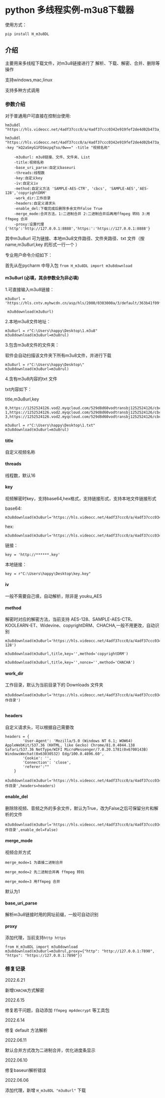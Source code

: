 # python 多线程实例-m3u8下载器

使用方式：

`pip install H_m3u8DL`

## 介绍

主要用来多线程下载文件，对m3u8链接进行了 解析、下载、解密、合并、删除等操作

支持windows,mac,linux

支持多种方式调用

### 参数介绍

对于普通用户可直接在控制台使用:

```
hm3u8dl "https://hls.videocc.net/4adf37ccc0/a/4adf37ccc0342e919fef2de4d02b473a_3.m3u8"
```

```
hm3u8dl "https://hls.videocc.net/4adf37ccc0/a/4adf37ccc0342e919fef2de4d02b473a_3.m3u8" -key "kQ2aSmyG1FDSmzpqTso/0w==" -title "视频名称"
```

```
	-m3u8url: m3u8链接、文件、文件夹、List
    -title:视频名称
    -base_uri_parse:自定义baseuri
    -threads:线程数
    -key:自定义key
    -iv:自定义iv
    -method:自定义方法 'SAMPLE-AES-CTR', 'cbcs', 'SAMPLE-AES','AES-128','copyrightDRM'
    -work_dir:工作目录
    -headers:自定义请求头
    -enable_del:下载完成后删除多余文件False True
    -merge_mode:合并方法，1:二进制合并 2:二进制合并后再用ffmpeg 转码 3:用ffmpeg 合并
    -proxy:设置代理 {'http':'http://127.0.0.1:8888','https:':'https://127.0.0.1:8888'}
```

其中m3u8url 可为链接、本地m3u8文件路径、文件夹路径、txt 文件（按 name,m3u8url,key  的形式一行一个  ）

专业用户命令介绍如下：

首先从在pycharm 中导入包 `from H_m3u8DL import m3u8download`

#### m3u8url (必填，其余参数全为非必填)

1.可直接输入m3u8链接：

```
m3u8url = 'https://hls.cntv.myhwcdn.cn/asp/hls/2000/0303000a/3/default/363b41f09f6045a4ab95c7df387732bf/2000.m3u8'
 
 m3u8download(m3u8url)
```

2.本地m3u8文件地址：

```
m3u8url = r"C:\Users\happy\Desktop\1.m3u8"
m3u8download(m3u8url=m3u8rul)
```

3.包含m3u8文件的文件夹：

软件会自动扫描该文件夹下所有m3u8文件，并进行下载

```
m3u8url = r"C:\Users\happy\Desktop\"
m3u8download(m3u8url=m3u8rul)
```

4.含有m3u8内容的txt 文件

txt内容如下：

title,m3u8url,key

```
0,https://1252524126.vod2.myqcloud.com/529d8d60vodtransbj1252524126/cbcde1e4387702298833985463/drm/v.f421220.m3u8
1,https://1252524126.vod2.myqcloud.com/529d8d60vodtransbj1252524126/cbcde1e4387702298833985463/drm/v.f421220.m3u8
3,https://1252524126.vod2.myqcloud.com/529d8d60vodtransbj1252524126/cbcde1e4387702298833985463/drm/v.f421220.m3u8
```

```
m3u8url = r"C:\Users\happy\Desktop\1.txt"
m3u8download(m3u8url=m3u8rul)
```

#### title  

自定义视频名称

#### threads

线程数，默认16

#### key

视频解密时key，支持base64,hex格式，支持链接形式，支持本地文件链接形式

base64: 

```
m3u8download(m3u8url='https://hls.videocc.net/4adf37ccc0/a/4adf37ccc0342e919fef2de4d02b473a_3.m3u8',key='kQ2aSmyG1FDSmzpqTso/0w==')
```

hex:

```
m3u8download(m3u8url='https://hls.videocc.net/4adf37ccc0/a/4adf37ccc0342e919fef2de4d02b473a_3.m3u8',key='910d9a4a6c86d450d29b3a6a4eca3fd3')

```

链接：

```
key = 'http://******.key'
```

本地链接：

```
key = r"C:\Users\happy\Desktop\key.key"
```

#### iv

一般不需要自己填，自动解析，除非是 youku_AES

#### method

解密时对应的解密方法，当前支持 AES-128、SAMPLE-AES-CTR、KOOLEARN-ET、Widevine、copyrightDRM、CHACHA,一般不用更改，自动识别

```
m3u8download(m3u8url='https://hls.videocc.net/4adf37ccc0/a/4adf37ccc0342e919fef2de4d02b473a_3.m3u8',key='910d9a4a6c86d450d29b3a6a4eca3fd3',method='AES-128')
```

```
m3u8download(m3u8url,title,key='',method='copyrightDRM')
```

```
m3u8download(m3u8url,title,key='',nonce='',method='CHACHA')
```



#### work_dir

工作目录，默认为当前目录下的 Downloads 文件夹

```
m3u8download(m3u8url='https://hls.videocc.net/4adf37ccc0/a/4adf37ccc0342e919fef2de4d02b473a_3.m3u8',key='910d9a4a6c86d450d29b3a6a4eca3fd3',work_dir='工作目录')
    
```

#### headers

自定义请求头，可以根据自己需要改

```
headers = {
        'User-Agent': 'Mozilla/5.0 (Windows NT 6.1; WOW64) AppleWebKit/537.36 (KHTML, like Gecko) Chrome/81.0.4044.138 Safari/537.36 NetType/WIFI MicroMessenger/7.0.20.1781(0x6700143B) WindowsWechat(0x63030532) Edg/100.0.4896.60',
        'Cookie': '',
        'Connection': 'close',
        'referer':""
    }
    m3u8download(m3u8url='https://hls.videocc.net/4adf37ccc0/a/4adf37ccc0342e919fef2de4d02b473a_3.m3u8',key='910d9a4a6c86d450d29b3a6a4eca3fd3',work_dir='工作目录',headers=headers)

```

#### enable_del

删除除视频、音频之外的多余文件，默认为True，改为False之后可保留分片和解析的文件

```
m3u8download(m3u8url='https://hls.videocc.net/4adf37ccc0/a/4adf37ccc0342e919fef2de4d02b473a_3.m3u8',key='910d9a4a6c86d450d29b3a6a4eca3fd3',work_dir='工作目录',enable_del=False)
```

#### merge_mode

视频合并方式

```
merge_mode=1 为直接二进制合并
```

```
merge_mode=2 先二进制合并再 ffmpeg 转码
```

```
merge_mode=3 用ffmpeg 合并
```

默认为1

#### base_uri_parse

解析m3u8链接时用的网址前缀，一般可自动识别

#### proxy

添加代理，当前支持`http https`

```
from H_m3u8DL import m3u8download
m3u8download(m3u8url=m3u8rul,proxy={"http": "http://127.0.0.1:7890", "https": "https://127.0.0.1:7890"})
```

### 修复记录

2022.6.21

新增`CHACHA`方式解密

2022.6.15

修复若干问题，自动添加 `ffmpeg mp4decrypt` 等工具包

2022.6.14

修复 default 方法解析

2022.06.11

默认合并方式改为二进制合并，优化进度条显示

2022.06.10

修复baseuri解析错误

2022.06.06 

添加代理，新增 `H_m3u8DL "m3u8url"` 下载

